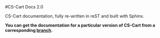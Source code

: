 #CS-Cart Docs 2.0

CS-Cart documentation, fully re-written in reST and built with Sphinx.

**You can get the documentation for a particular version of CS-Cart from a corresponding [branch](https://github.com/cscart/docs/branches/all).**
